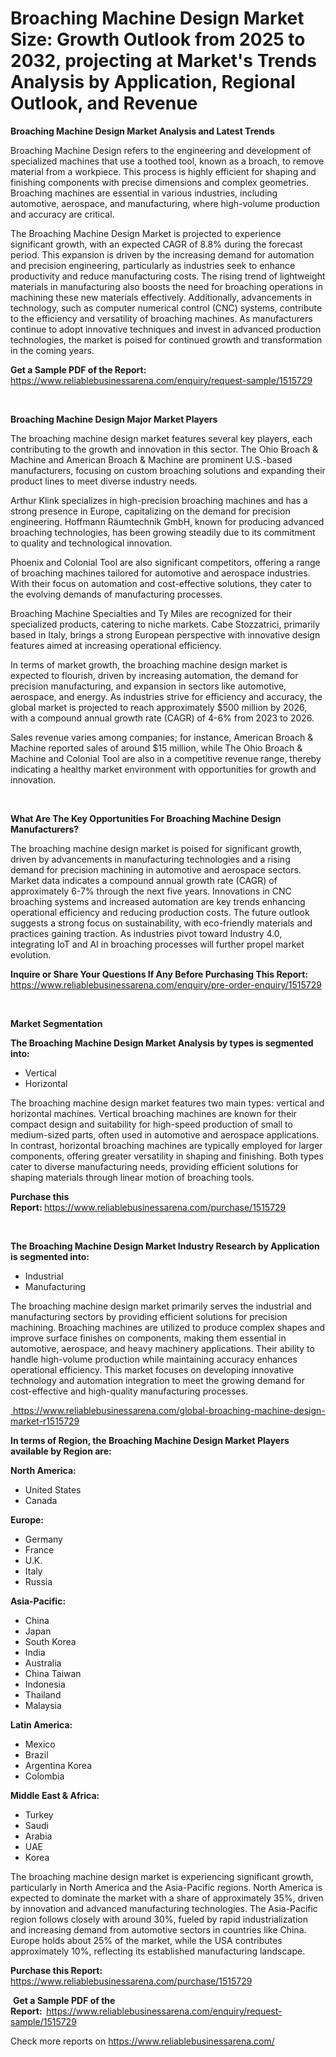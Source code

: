 <p><h1>Broaching Machine Design Market Size: Growth Outlook from 2025 to 2032, projecting at Market's Trends Analysis by Application, Regional Outlook, and Revenue</h1></p><p><strong>Broaching Machine Design Market Analysis and Latest Trends</strong></p>
<p><p>Broaching Machine Design refers to the engineering and development of specialized machines that use a toothed tool, known as a broach, to remove material from a workpiece. This process is highly efficient for shaping and finishing components with precise dimensions and complex geometries. Broaching machines are essential in various industries, including automotive, aerospace, and manufacturing, where high-volume production and accuracy are critical.</p><p>The Broaching Machine Design Market is projected to experience significant growth, with an expected CAGR of 8.8% during the forecast period. This expansion is driven by the increasing demand for automation and precision engineering, particularly as industries seek to enhance productivity and reduce manufacturing costs. The rising trend of lightweight materials in manufacturing also boosts the need for broaching operations in machining these new materials effectively. Additionally, advancements in technology, such as computer numerical control (CNC) systems, contribute to the efficiency and versatility of broaching machines. As manufacturers continue to adopt innovative techniques and invest in advanced production technologies, the market is poised for continued growth and transformation in the coming years.</p></p>
<p><strong>Get a Sample PDF of the Report:&nbsp;</strong> <a href="https://www.reliablebusinessarena.com/enquiry/request-sample/1515729?utm_campaign=2982&utm_medium=2&utm_source=Github&utm_content=ia&utm_term=11032025&utm_id=broaching-machine-design">https://www.reliablebusinessarena.com/enquiry/request-sample/1515729</a></p>
<p>&nbsp;</p>
<p><strong>Broaching Machine Design Major Market Players</strong></p>
<p><p>The broaching machine design market features several key players, each contributing to the growth and innovation in this sector. The Ohio Broach & Machine and American Broach & Machine are prominent U.S.-based manufacturers, focusing on custom broaching solutions and expanding their product lines to meet diverse industry needs.</p><p>Arthur Klink specializes in high-precision broaching machines and has a strong presence in Europe, capitalizing on the demand for precision engineering. Hoffmann Räumtechnik GmbH, known for producing advanced broaching technologies, has been growing steadily due to its commitment to quality and technological innovation.</p><p>Phoenix and Colonial Tool are also significant competitors, offering a range of broaching machines tailored for automotive and aerospace industries. With their focus on automation and cost-effective solutions, they cater to the evolving demands of manufacturing processes.</p><p>Broaching Machine Specialties and Ty Miles are recognized for their specialized products, catering to niche markets. Cabe Stozzatrici, primarily based in Italy, brings a strong European perspective with innovative design features aimed at increasing operational efficiency.</p><p>In terms of market growth, the broaching machine design market is expected to flourish, driven by increasing automation, the demand for precision manufacturing, and expansion in sectors like automotive, aerospace, and energy. As industries strive for efficiency and accuracy, the global market is projected to reach approximately $500 million by 2026, with a compound annual growth rate (CAGR) of 4-6% from 2023 to 2026.</p><p>Sales revenue varies among companies; for instance, American Broach & Machine reported sales of around $15 million, while The Ohio Broach & Machine and Colonial Tool are also in a competitive revenue range, thereby indicating a healthy market environment with opportunities for growth and innovation.</p></p>
<p>&nbsp;</p>
<p><strong>What Are The Key Opportunities For Broaching Machine Design Manufacturers?</strong></p>
<p><p>The broaching machine design market is poised for significant growth, driven by advancements in manufacturing technologies and a rising demand for precision machining in automotive and aerospace sectors. Market data indicates a compound annual growth rate (CAGR) of approximately 6-7% through the next five years. Innovations in CNC broaching systems and increased automation are key trends enhancing operational efficiency and reducing production costs. The future outlook suggests a strong focus on sustainability, with eco-friendly materials and practices gaining traction. As industries pivot toward Industry 4.0, integrating IoT and AI in broaching processes will further propel market evolution.</p></p>
<p><strong>Inquire or Share Your Questions If Any Before Purchasing This Report:</strong> <a href="https://www.reliablebusinessarena.com/enquiry/pre-order-enquiry/1515729?utm_campaign=2982&utm_medium=2&utm_source=Github&utm_content=ia&utm_term=11032025&utm_id=broaching-machine-design">https://www.reliablebusinessarena.com/enquiry/pre-order-enquiry/1515729</a></p>
<p>&nbsp;</p>
<p><strong>Market Segmentation</strong></p>
<p><strong>The Broaching Machine Design Market Analysis by types is segmented into:</strong></p>
<p><ul><li>Vertical</li><li>Horizontal</li></ul></p>
<p><p>The broaching machine design market features two main types: vertical and horizontal machines. Vertical broaching machines are known for their compact design and suitability for high-speed production of small to medium-sized parts, often used in automotive and aerospace applications. In contrast, horizontal broaching machines are typically employed for larger components, offering greater versatility in shaping and finishing. Both types cater to diverse manufacturing needs, providing efficient solutions for shaping materials through linear motion of broaching tools.</p></p>
<p><strong>Purchase this Report:&nbsp;</strong><a href="https://www.reliablebusinessarena.com/purchase/1515729?utm_campaign=2982&utm_medium=2&utm_source=Github&utm_content=ia&utm_term=11032025&utm_id=broaching-machine-design">https://www.reliablebusinessarena.com/purchase/1515729</a></p>
<p>&nbsp;</p>
<p><strong>The Broaching Machine Design Market Industry Research by Application is segmented into:</strong></p>
<p><ul><li>Industrial</li><li>Manufacturing</li></ul></p>
<p><p>The broaching machine design market primarily serves the industrial and manufacturing sectors by providing efficient solutions for precision machining. Broaching machines are utilized to produce complex shapes and improve surface finishes on components, making them essential in automotive, aerospace, and heavy machinery applications. Their ability to handle high-volume production while maintaining accuracy enhances operational efficiency. This market focuses on developing innovative technology and automation integration to meet the growing demand for cost-effective and high-quality manufacturing processes.</p></p>
<p><a href="https://www.reliablebusinessarena.com/global-broaching-machine-design-market-r1515729?utm_campaign=2982&utm_medium=2&utm_source=Github&utm_content=ia&utm_term=11032025&utm_id=broaching-machine-design">&nbsp;https://www.reliablebusinessarena.com/global-broaching-machine-design-market-r1515729</a></p>
<p><strong>In terms of Region, the Broaching Machine Design Market Players available by Region are:</strong></p>
<p>
    <p> <strong> North America: </strong>
        <ul>
            <li>United States</li>
            <li>Canada</li>
        </ul>
        </p> 
    <p> <strong> Europe: </strong>
        <ul>
            <li>Germany</li>
            <li>France</li>
            <li>U.K.</li>
            <li>Italy</li>
            <li>Russia</li>
        </ul>
        </p> 
    <p> <strong> Asia-Pacific: </strong>
        <ul>
            <li>China</li>
            <li>Japan</li>
            <li>South Korea</li>
            <li>India</li>
            <li>Australia</li>
            <li>China Taiwan</li>
            <li>Indonesia</li>
            <li>Thailand</li>
            <li>Malaysia</li>
        </ul>
        </p> 
    <p> <strong> Latin America: </strong>
        <ul>
            <li>Mexico</li>
            <li>Brazil</li>
            <li>Argentina Korea</li>
            <li>Colombia</li>
        </ul>
        </p> 
    <p> <strong> Middle East & Africa: </strong>
        <ul>
            <li>Turkey</li>
            <li>Saudi</li>
            <li>Arabia</li>
            <li>UAE</li>
            <li>Korea</li>
        </ul>
    </p>
    </p>
<p><p>The broaching machine design market is experiencing significant growth, particularly in North America and the Asia-Pacific regions. North America is expected to dominate the market with a share of approximately 35%, driven by innovation and advanced manufacturing technologies. The Asia-Pacific region follows closely with around 30%, fueled by rapid industrialization and increasing demand from automotive sectors in countries like China. Europe holds about 25% of the market, while the USA contributes approximately 10%, reflecting its established manufacturing landscape.</p></p>
<p><strong>Purchase this Report: </strong><a href="https://www.reliablebusinessarena.com/purchase/1515729?utm_campaign=2982&utm_medium=2&utm_source=Github&utm_content=ia&utm_term=11032025&utm_id=broaching-machine-design">https://www.reliablebusinessarena.com/purchase/1515729</a></p>
<p>&nbsp;<strong>Get a Sample PDF of the Report:&nbsp;&nbsp;</strong><a href="https://www.reliablebusinessarena.com/enquiry/request-sample/1515729?utm_campaign=2982&utm_medium=2&utm_source=Github&utm_content=ia&utm_term=11032025&utm_id=broaching-machine-design">https://www.reliablebusinessarena.com/enquiry/request-sample/1515729</a></p>
<p><strong></strong></p>
<p>Check more reports on <a href="https://www.reliablebusinessarena.com/?utm_campaign=2982&utm_medium=2&utm_source=Github&utm_content=ia&utm_term=11032025&utm_id=broaching-machine-design">https://www.reliablebusinessarena.com/</a></p>